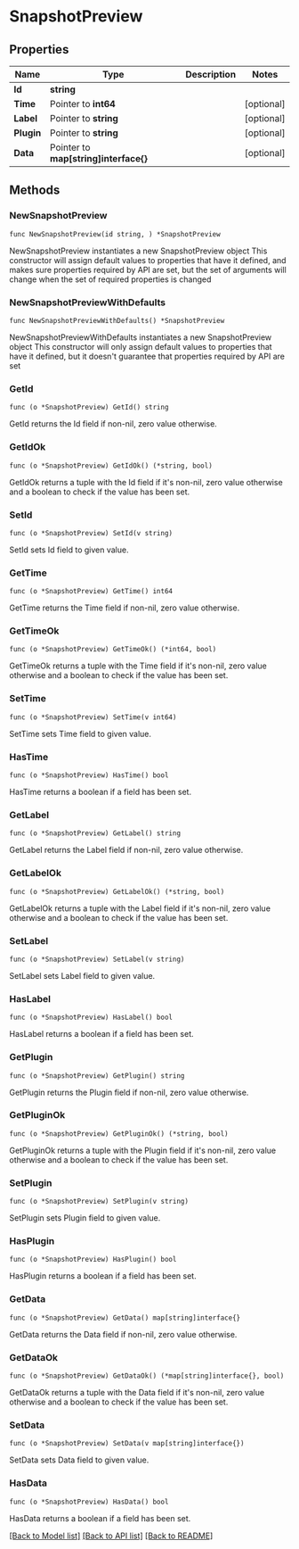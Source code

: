 # SnapshotPreview

## Properties

Name | Type | Description | Notes
------------ | ------------- | ------------- | -------------
**Id** | **string** |  | 
**Time** | Pointer to **int64** |  | [optional] 
**Label** | Pointer to **string** |  | [optional] 
**Plugin** | Pointer to **string** |  | [optional] 
**Data** | Pointer to **map[string]interface{}** |  | [optional] 

## Methods

### NewSnapshotPreview

`func NewSnapshotPreview(id string, ) *SnapshotPreview`

NewSnapshotPreview instantiates a new SnapshotPreview object
This constructor will assign default values to properties that have it defined,
and makes sure properties required by API are set, but the set of arguments
will change when the set of required properties is changed

### NewSnapshotPreviewWithDefaults

`func NewSnapshotPreviewWithDefaults() *SnapshotPreview`

NewSnapshotPreviewWithDefaults instantiates a new SnapshotPreview object
This constructor will only assign default values to properties that have it defined,
but it doesn't guarantee that properties required by API are set

### GetId

`func (o *SnapshotPreview) GetId() string`

GetId returns the Id field if non-nil, zero value otherwise.

### GetIdOk

`func (o *SnapshotPreview) GetIdOk() (*string, bool)`

GetIdOk returns a tuple with the Id field if it's non-nil, zero value otherwise
and a boolean to check if the value has been set.

### SetId

`func (o *SnapshotPreview) SetId(v string)`

SetId sets Id field to given value.


### GetTime

`func (o *SnapshotPreview) GetTime() int64`

GetTime returns the Time field if non-nil, zero value otherwise.

### GetTimeOk

`func (o *SnapshotPreview) GetTimeOk() (*int64, bool)`

GetTimeOk returns a tuple with the Time field if it's non-nil, zero value otherwise
and a boolean to check if the value has been set.

### SetTime

`func (o *SnapshotPreview) SetTime(v int64)`

SetTime sets Time field to given value.

### HasTime

`func (o *SnapshotPreview) HasTime() bool`

HasTime returns a boolean if a field has been set.

### GetLabel

`func (o *SnapshotPreview) GetLabel() string`

GetLabel returns the Label field if non-nil, zero value otherwise.

### GetLabelOk

`func (o *SnapshotPreview) GetLabelOk() (*string, bool)`

GetLabelOk returns a tuple with the Label field if it's non-nil, zero value otherwise
and a boolean to check if the value has been set.

### SetLabel

`func (o *SnapshotPreview) SetLabel(v string)`

SetLabel sets Label field to given value.

### HasLabel

`func (o *SnapshotPreview) HasLabel() bool`

HasLabel returns a boolean if a field has been set.

### GetPlugin

`func (o *SnapshotPreview) GetPlugin() string`

GetPlugin returns the Plugin field if non-nil, zero value otherwise.

### GetPluginOk

`func (o *SnapshotPreview) GetPluginOk() (*string, bool)`

GetPluginOk returns a tuple with the Plugin field if it's non-nil, zero value otherwise
and a boolean to check if the value has been set.

### SetPlugin

`func (o *SnapshotPreview) SetPlugin(v string)`

SetPlugin sets Plugin field to given value.

### HasPlugin

`func (o *SnapshotPreview) HasPlugin() bool`

HasPlugin returns a boolean if a field has been set.

### GetData

`func (o *SnapshotPreview) GetData() map[string]interface{}`

GetData returns the Data field if non-nil, zero value otherwise.

### GetDataOk

`func (o *SnapshotPreview) GetDataOk() (*map[string]interface{}, bool)`

GetDataOk returns a tuple with the Data field if it's non-nil, zero value otherwise
and a boolean to check if the value has been set.

### SetData

`func (o *SnapshotPreview) SetData(v map[string]interface{})`

SetData sets Data field to given value.

### HasData

`func (o *SnapshotPreview) HasData() bool`

HasData returns a boolean if a field has been set.


[[Back to Model list]](../README.md#documentation-for-models) [[Back to API list]](../README.md#documentation-for-api-endpoints) [[Back to README]](../README.md)


